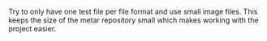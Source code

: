 Try to only have one test file per file format and use small
image files.  This keeps the size of the metar repository small
which makes working with the project easier.

